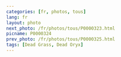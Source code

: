 ```yaml
---
categories: [fr, photos, tous]
lang: fr
layout: photo
next_photo: /fr/photos/tous/P0000323.html
picname: P0000324
prev_photo: /fr/photos/tous/P0000325.html
tags: [Dead Grass, Dead Oryx]
---
```

